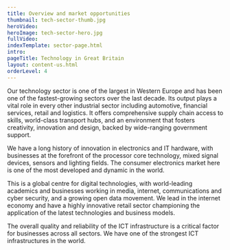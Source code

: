 ```yaml
---
title: Overview and market opportunities
thumbnail: tech-sector-thumb.jpg
heroVideo: 
heroImage: tech-sector-hero.jpg
fullVideo: 
indexTemplate: sector-page.html
intro: 
pageTitle: Technology in Great Britain
layout: content-us.html
orderLevel: 4
---
```


Our technology sector is one of the largest in Western Europe and has been one of the fastest-growing sectors over the last decade. Its output plays a vital role in every other industrial sector including automotive, financial services, retail and logistics. It offers comprehensive supply chain access to skills, world-class transport hubs, and an environment that fosters creativity, innovation and design, backed by wide-ranging government support. 

We have a long history of innovation in electronics and IT hardware, with businesses at the forefront of the processor core technology, mixed signal devices, sensors and lighting fields. The consumer electronics market here is one of the most developed and dynamic in the world. 

This is a global centre for digital technologies, with world-leading academics and businesses working in media, internet, communications and cyber security, and a growing open data movement. We lead in the internet economy and have a highly innovative retail sector championing the application of the latest technologies and business models.

The overall quality and reliability of the ICT infrastructure is a critical factor for businesses across all sectors. We have one of the strongest ICT infrastructures in the world. 
